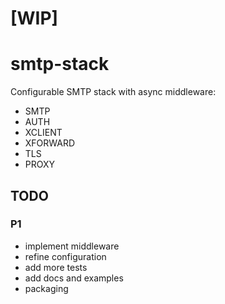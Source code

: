 # [WIP]

# smtp-stack

Configurable SMTP stack with async middleware:

- SMTP
- AUTH
- XCLIENT
- XFORWARD
- TLS
- PROXY

## TODO

### P1

- implement middleware
- refine configuration
- add more tests
- add docs and examples
- packaging
